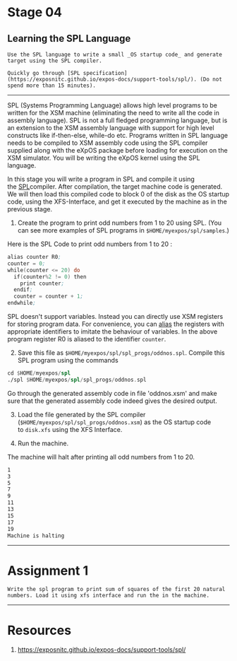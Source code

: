 # Stage 04
## Learning the SPL Language

```ad-abstract
Use the SPL language to write a small _OS startup code_ and generate target using the SPL compiler.
```

```ad-info
Quickly go through [SPL specification](https://exposnitc.github.io/expos-docs/support-tools/spl/). (Do not spend more than 15 minutes).
```

---

SPL (Systems Programming Language) allows high level programs to be written for the XSM machine (eliminating the need to write all the code in assembly language). SPL is not a full fledged programming language, but is an extension to the XSM assembly language with support for high level constructs like if-then-else, while-do etc. Programs written in SPL language needs to be compiled to XSM assembly code using the SPL compiler supplied along with the eXpOS package before loading for execution on the XSM simulator. You will be writing the eXpOS kernel using the SPL language.

In this stage you will write a program in SPL and compile it using the [SPL](https://exposnitc.github.io/expos-docs/support-tools/spl/)compiler. After compilation, the target machine code is generated. We will then load this compiled code to block 0 of the disk as the OS startup code, using the XFS-Interface, and get it executed by the machine as in the previous stage.

1) Create the program to print odd numbers from 1 to 20 using SPL. (You can see more examples of SPL programs in `$HOME/myexpos/spl/samples`.)

Here is the SPL Code to print odd numbers from 1 to 20 :

```nasm
alias counter R0;
counter = 0;
while(counter <= 20) do
  if(counter%2 != 0) then
    print counter;
  endif;
  counter = counter + 1;
endwhile;
```

SPL doesn't support variables. Instead you can directly use XSM registers for storing program data. For convenience, you can [alias](https://exposnitc.github.io/expos-docs/support-tools/spl/) the registers with appropriate identifiers to imitate the behaviour of variables. In the above program register R0 is aliased to the identifier `counter`.

2) Save this file as `$HOME/myexpos/spl/spl_progs/oddnos.spl`. Compile this SPL program using the commands

```nasm
cd $HOME/myexpos/spl
./spl $HOME/myexpos/spl/spl_progs/oddnos.spl
```

Go through the generated assembly code in file 'oddnos.xsm' and make sure that the generated assembly code indeed gives the desired output.

3) Load the file generated by the SPL compiler (`$HOME/myexpos/spl/spl_progs/oddnos.xsm`) as the OS startup code to `disk.xfs` using the XFS Interface.

4) Run the machine.

The machine will halt after printing all odd numbers from 1 to 20.

```nasm
1
3
5
7
9
11
13
15
17
19
Machine is halting
```

---

# Assignment 1

```ad-question
Write the spl program to print sum of squares of the first 20 natural numbers. Load it using xfs interface and run the in the machine.
```


---

# Resources

1. https://exposnitc.github.io/expos-docs/support-tools/spl/

















